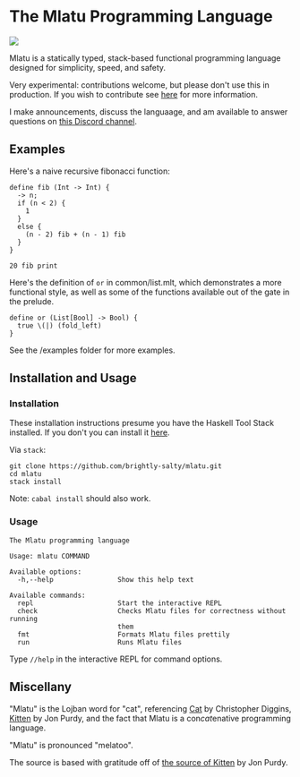 # The Mlatu Programming Language

[![](https://tokei.rs/b1/github/brightly-salty/mlatu)](https://github.com/XAMPPRocky/tokei)

Mlatu is a statically typed, stack-based functional programming language designed for simplicity, speed, and safety. 

Very experimental: contributions welcome, but please don't use this in production. If you wish to contribute see [here](/CONTRIBUTING.md) for more information.

I make announcements, discuss the languaage, and am available to answer questions on [this Discord channel](https://discord.gg/qNQV6nnAZj).

## Examples

Here's a naive recursive fibonacci function:

```
define fib (Int -> Int) {
  -> n;
  if (n < 2) {
    1
  }
  else {
    (n - 2) fib + (n - 1) fib
  }
}

20 fib print
```

Here's the definition of `or` in common/list.mlt, which demonstrates a more functional style, as well as some of the functions available out of the gate in the prelude.

```
define or (List[Bool] -> Bool) {
  true \(|) (fold_left)
}
```

See the /examples folder for more examples.

## Installation and Usage

### Installation

These installation instructions presume you have the Haskell Tool Stack installed. If you don't you can install it [here][Stack Installation].

Via `stack`:

```
git clone https://github.com/brightly-salty/mlatu.git
cd mlatu
stack install
```

Note: `cabal install` should also work.

### Usage

```
The Mlatu programming language

Usage: mlatu COMMAND

Available options:
  -h,--help                Show this help text

Available commands:
  repl                     Start the interactive REPL
  check                    Checks Mlatu files for correctness without running
                           them
  fmt                      Formats Mlatu files prettily
  run                      Runs Mlatu files
```

Type `//help` in the interactive REPL for command options.

## Miscellany

"Mlatu" is the Lojban word for "cat", referencing [Cat][Cat GitHub] by Christopher Diggins, [Kitten][Kitten Site] by Jon Purdy, and the fact that Mlatu is a con*cat*enative programming language.

"Mlatu" is pronounced "melatoo".

The source is based with gratitude off of [the source of Kitten][Kitten GitHub] by Jon Purdy.

[Kitten GitHub]: https://github.com/evincarofautumn/kitten

[Kitten Site]: https://kittenlang.org/

[Cat GitHub]: https://github.com/cdiggins/cat-language

[Stack Installation]: https://docs.haskellstack.org/en/stable/install_and_upgrade/
